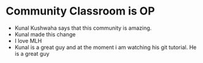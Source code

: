 # Community Classroom is OP

- Kunal Kushwaha says that this community is amazing.
- Kunal made this change
- I love MLH
- Kunal is a great guy and at the moment i am watching his git tutorial. He is a great guy
